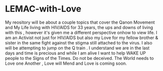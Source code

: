 # LEMAC-with-Love
My reository will be about a couple topics that cover the Qanon Movement and My Life living with HIV/AIDS for 33 years, the ups and downs of living with this , however it's given me a different perspective onhow to view life. I am an Activist not just for HIV/AIDS but also my Love for my fellow brother &amp; sister in the same fight against the stigma still attached to the virus. I also will be attempting to jump on the Q train . I understand we are in the last days and time is precious and while I am alive I want to help WAKE UP people to the Signs of the Times. Do not be deceived. The World needs to Love one Another , Love will Mend and Love is coming soon.
